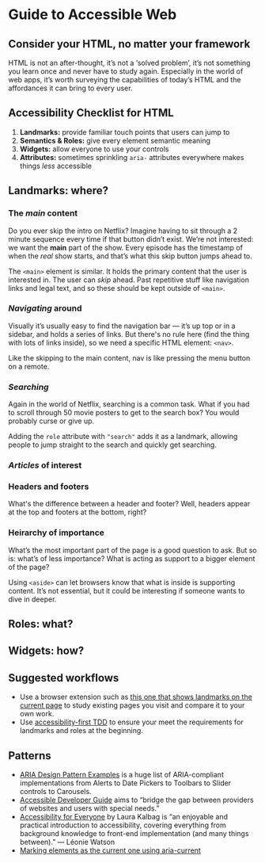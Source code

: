 # Guide to Accessible Web

## Consider your HTML, no matter your framework

HTML is not an after-thought, it’s not a ‘solved problem’, it’s not something you learn once and never have to study again. Especially in the world of web apps, it’s worth surveying the capabilities of today’s HTML and the affordances it can bring to every user.

## Accessibility Checklist for HTML

1. **Landmarks:** provide familiar touch points that users can jump to
2. **Semantics & Roles:** give every element semantic meaning
3. **Widgets:** allow everyone to use your controls
4. **Attributes:** sometimes sprinkling `aria-` attributes everywhere makes things _less_ accessible

## Landmarks: where?

### The _main_ content

Do you ever skip the intro on Netflix? Imagine having to sit through a 2 minute sequence every time if that button didn’t exist. We’re not interested: we want the **main** part of the show. Every episode has the timestamp of when the _real_ show starts, and that’s what this skip button jumps ahead to.

The `<main>` element is similar. It holds the primary content that the user is interested in. The user can _skip_ ahead. Past repetitive stuff like navigation links and legal text, and so these should be kept outside of `<main>`.

### _Navigating_ around

Visually it’s usually easy to find the navigation bar — it’s up top or in a sidebar, and holds a series of links. But there's no rule here (find the thing with lots of links inside), so we need a specific HTML element: `<nav>`.

Like the skipping to the main content, nav is like pressing the menu button on a remote.

### _Searching_

Again in the world of Netflix, searching is a common task. What if you had to scroll through 50 movie posters to get to the search box? You would probably curse or give up.

Adding the `role` attribute with `"search"` adds it as a landmark, allowing people to jump straight to the search and quickly get searching.

### _Articles_ of interest

### Headers and footers

What's the difference between a header and footer? Well, headers appear at the top and footers at the bottom, right?

### Heirarchy of importance

What’s the most important part of the page is a good question to ask. But so is: what’s of less importance? What is acting as support to a bigger element of the page?

Using `<aside>` can let browsers know that what is inside is supporting content. It’s not essential, but it could be interesting if someone wants to dive in deeper. 

## Roles: what?

## Widgets: how?

## Suggested workflows

- Use a browser extension such as [this one that shows landmarks on the current page](https://chrome.google.com/webstore/detail/landmark-navigation-via-k/ddpokpbjopmeeiiolheejjpkonlkklgp) to study existing pages you visit and compare it to your own work.
- Use [accessibility-first TDD](http://localhost:4848/guides/accessibility-first-testing/) to ensure your meet the requirements for landmarks and roles at the beginning.

## Patterns

- [ARIA Design Pattern Examples](https://www.w3.org/TR/wai-aria-practices/examples/) is a huge list of ARIA-compliant implementations from Alerts to Date Pickers to Toolbars to Slider controls to Carousels.
- [Accessible Developer Guide](https://www.accessibility-developer-guide.com/introduction/) aims to “bridge the gap between providers of websites and users with special needs.”
- [Accessibility for Everyone](https://abookapart.com/products/accessibility-for-everyone) by Laura Kalbag is “an enjoyable and practical introduction to accessibility, covering everything from background knowledge to front-end implementation (and many things between).” — Léonie Watson
- [Marking elements as the current one using aria-current](https://www.accessibility-developer-guide.com/examples/sensible-aria-usage/current/)
